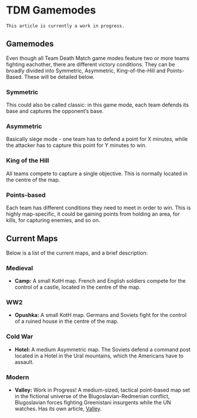 # TDM Gamemodes

```admonish note
This article is currently a work in progress.
```

## Gamemodes

Even though all Team Death Match game modes feature two or more teams fighting eachother, there are different victory conditions. They can be broadly divided into Symmetric, Asymmetric, King-of-the-Hill and Points-Based. These will be detailed below.

### Symmetric

This could also be called classic: in this game mode, each team defends its base and captures the opponent’s base.

### Asymmetric

Basically siege mode - one team has to defend a point for X minutes, while the attacker has to capture this point for Y minutes to win.

### King of the Hill

All teams compete to capture a single objective. This is normally located in the centre of the map.

### Points-based

Each team has different conditions they need to meet in order to win. This is highly map-specific, it could be gaining points from holding an area, for kills, for capturing enemies, and so on.

## Current Maps

Below is a list of the current maps, and a brief description:

### Medieval

-   **Camp:** A small KotH map. French and English soldiers compete for the control of a castle, located in the centre of the map.

### WW2

-   **Opushka:** A small KotH map. Germans and Soviets fight for the control of a ruined house in the centre of the map.

### Cold War

-   **Hotel:** A medium Asymmetric map. The Soviets defend a command post located in a Hotel in the Ural mountains, which the Americans have to assault.

### Modern

-   **Valley:** Work in Progress! A medium-sized, tactical point-based map set in the fictional universe of the Blugoslavian-Redmenian conflict, Blugoslavian forces fighting Greenistani insurgents while the UN watches. Has its own article, [Valley](valley.md).
